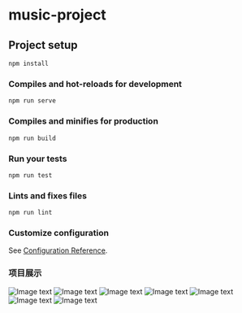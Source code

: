 # music-project

## Project setup
```
npm install
```

### Compiles and hot-reloads for development
```
npm run serve
```

### Compiles and minifies for production
```
npm run build
```

### Run your tests
```
npm run test
```

### Lints and fixes files
```
npm run lint
```

### Customize configuration
See [Configuration Reference](https://cli.vuejs.org/config/).

### 项目展示

![Image text]( https://github.com/Wanqi-wq/image-storage/blob/master/recommend.png)
![Image text]( https://github.com/Wanqi-wq/image-storage/blob/master/singer.png)
![Image text]( https://github.com/Wanqi-wq/image-storage/blob/master/rank.png)
![Image text]( https://github.com/Wanqi-wq/image-storage/blob/master/search.png)
![Image text]( https://github.com/Wanqi-wq/image-storage/blob/master/player.png)
![Image text]( https://github.com/Wanqi-wq/image-storage/blob/master/playlist.png)
![Image text]( https://github.com/Wanqi-wq/image-storage/blob/master/detail.png)
